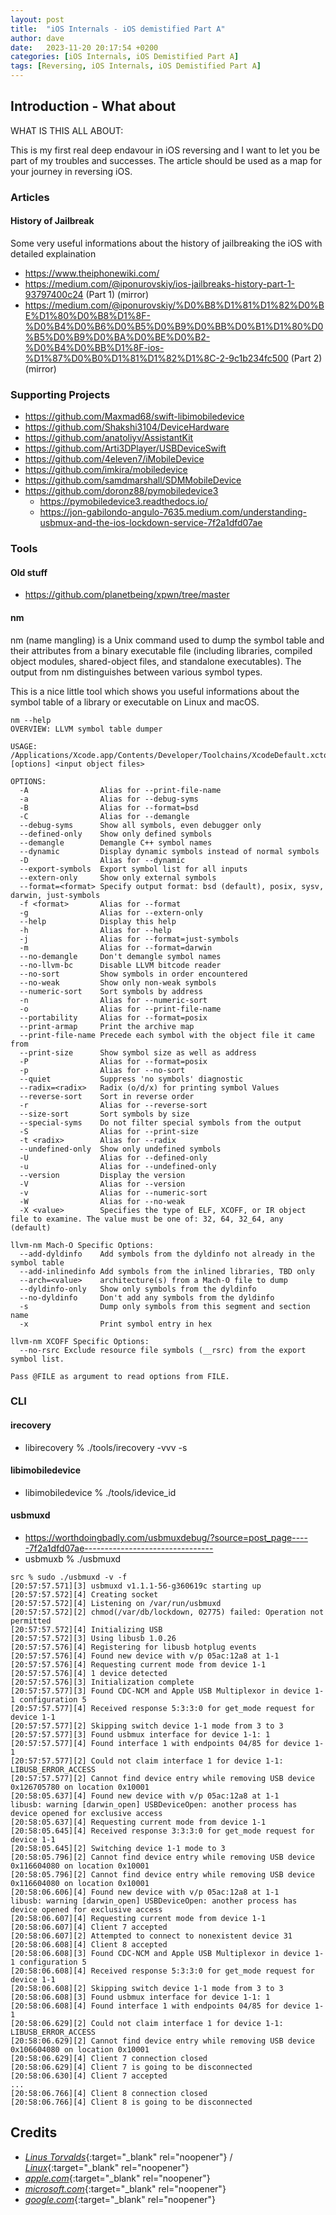 ```yaml
---
layout: post
title:  "iOS Internals - iOS demistified Part A"
author: dave
date:   2023-11-20 20:17:54 +0200
categories: [iOS Internals, iOS Demistified Part A]
tags: [Reversing, iOS Internals, iOS Demistified Part A]
---
```


## Introduction - What about

WHAT IS THIS ALL ABOUT:

This is my first real deep endavour in iOS reversing and I want to let you be part of my troubles and successes. The article should be used as a map for your journey in reversing iOS.

### Articles 
#### History of Jailbreak
Some very useful informations about the history of jailbreaking the iOS with detailed explaination
- https://www.theiphonewiki.com/
- https://medium.com/@iponurovskiy/ios-jailbreaks-history-part-1-93797400c24 (Part 1) (mirror)
- https://medium.com/@iponurovskiy/%D0%B8%D1%81%D1%82%D0%BE%D1%80%D0%B8%D1%8F-%D0%B4%D0%B6%D0%B5%D0%B9%D0%BB%D0%B1%D1%80%D0%B5%D0%B9%D0%BA%D0%BE%D0%B2-%D0%B4%D0%BB%D1%8F-ios-%D1%87%D0%B0%D1%81%D1%82%D1%8C-2-9c1b234fc500 (Part 2) (mirror)

### Supporting Projects
- https://github.com/Maxmad68/swift-libimobiledevice
- https://github.com/Shakshi3104/DeviceHardware
- https://github.com/anatoliyv/AssistantKit
- https://github.com/Arti3DPlayer/USBDeviceSwift
- https://github.com/4eleven7/iMobileDevice
- https://github.com/imkira/mobiledevice
- https://github.com/samdmarshall/SDMMobileDevice
- https://github.com/doronz88/pymobiledevice3
	- https://pymobiledevice3.readthedocs.io/
	- https://jon-gabilondo-angulo-7635.medium.com/understanding-usbmux-and-the-ios-lockdown-service-7f2a1dfd07ae 

### Tools
#### Old stuff
- https://github.com/planetbeing/xpwn/tree/master

#### nm
nm (name mangling) is a Unix command used to dump the symbol table and their attributes from a binary executable file (including libraries, compiled object modules, shared-object files, and standalone executables). The output from nm distinguishes between various symbol types.

This is a nice little tool which shows you useful informations about the symbol table of a library or executable on Linux and macOS.

```console
nm --help
OVERVIEW: LLVM symbol table dumper

USAGE: /Applications/Xcode.app/Contents/Developer/Toolchains/XcodeDefault.xctoolchain/usr/bin/nm [options] <input object files>

OPTIONS:
  -A                Alias for --print-file-name
  -a                Alias for --debug-syms
  -B                Alias for --format=bsd
  -C                Alias for --demangle
  --debug-syms      Show all symbols, even debugger only
  --defined-only    Show only defined symbols
  --demangle        Demangle C++ symbol names
  --dynamic         Display dynamic symbols instead of normal symbols
  -D                Alias for --dynamic
  --export-symbols  Export symbol list for all inputs
  --extern-only     Show only external symbols
  --format=<format> Specify output format: bsd (default), posix, sysv, darwin, just-symbols
  -f <format>       Alias for --format
  -g                Alias for --extern-only
  --help            Display this help
  -h                Alias for --help
  -j                Alias for --format=just-symbols
  -m                Alias for --format=darwin
  --no-demangle     Don't demangle symbol names
  --no-llvm-bc      Disable LLVM bitcode reader
  --no-sort         Show symbols in order encountered
  --no-weak         Show only non-weak symbols
  --numeric-sort    Sort symbols by address
  -n                Alias for --numeric-sort
  -o                Alias for --print-file-name
  --portability     Alias for --format=posix
  --print-armap     Print the archive map
  --print-file-name Precede each symbol with the object file it came from
  --print-size      Show symbol size as well as address
  -P                Alias for --format=posix
  -p                Alias for --no-sort
  --quiet           Suppress 'no symbols' diagnostic
  --radix=<radix>   Radix (o/d/x) for printing symbol Values
  --reverse-sort    Sort in reverse order
  -r                Alias for --reverse-sort
  --size-sort       Sort symbols by size
  --special-syms    Do not filter special symbols from the output
  -S                Alias for --print-size
  -t <radix>        Alias for --radix
  --undefined-only  Show only undefined symbols
  -U                Alias for --defined-only
  -u                Alias for --undefined-only
  --version         Display the version
  -V                Alias for --version
  -v                Alias for --numeric-sort
  -W                Alias for --no-weak
  -X <value>        Specifies the type of ELF, XCOFF, or IR object file to examine. The value must be one of: 32, 64, 32_64, any (default)

llvm-nm Mach-O Specific Options:
  --add-dyldinfo    Add symbols from the dyldinfo not already in the symbol table
  --add-inlinedinfo Add symbols from the inlined libraries, TBD only
  --arch=<value>    architecture(s) from a Mach-O file to dump
  --dyldinfo-only   Show only symbols from the dyldinfo
  --no-dyldinfo     Don't add any symbols from the dyldinfo
  -s                Dump only symbols from this segment and section name
  -x                Print symbol entry in hex

llvm-nm XCOFF Specific Options:
  --no-rsrc Exclude resource file symbols (__rsrc) from the export symbol list.

Pass @FILE as argument to read options from FILE.
```

### CLI
#### irecovery
- libirecovery % ./tools/irecovery -vvv -s

#### libimobiledevice
- libimobiledevice % ./tools/idevice_id

#### usbmuxd
- https://worthdoingbadly.com/usbmuxdebug/?source=post_page-----7f2a1dfd07ae--------------------------------
- usbmuxb % ./usbmuxd

```console
src % sudo ./usbmuxd -v -f  
[20:57:57.571][3] usbmuxd v1.1.1-56-g360619c starting up
[20:57:57.572][4] Creating socket
[20:57:57.572][4] Listening on /var/run/usbmuxd
[20:57:57.572][2] chmod(/var/db/lockdown, 02775) failed: Operation not permitted
[20:57:57.572][4] Initializing USB
[20:57:57.572][3] Using libusb 1.0.26
[20:57:57.576][4] Registering for libusb hotplug events
[20:57:57.576][4] Found new device with v/p 05ac:12a8 at 1-1
[20:57:57.576][4] Requesting current mode from device 1-1
[20:57:57.576][4] 1 device detected
[20:57:57.576][3] Initialization complete
[20:57:57.577][3] Found CDC-NCM and Apple USB Multiplexor in device 1-1 configuration 5
[20:57:57.577][4] Received response 5:3:3:0 for get_mode request for device 1-1
[20:57:57.577][2] Skipping switch device 1-1 mode from 3 to 3
[20:57:57.577][3] Found usbmux interface for device 1-1: 1
[20:57:57.577][4] Found interface 1 with endpoints 04/85 for device 1-1
[20:57:57.577][2] Could not claim interface 1 for device 1-1: LIBUSB_ERROR_ACCESS
[20:57:57.577][2] Cannot find device entry while removing USB device 0x126705780 on location 0x10001
[20:58:05.637][4] Found new device with v/p 05ac:12a8 at 1-1
libusb: warning [darwin_open] USBDeviceOpen: another process has device opened for exclusive access
[20:58:05.637][4] Requesting current mode from device 1-1
[20:58:05.645][4] Received response 3:3:3:0 for get_mode request for device 1-1
[20:58:05.645][2] Switching device 1-1 mode to 3
[20:58:05.796][2] Cannot find device entry while removing USB device 0x116604080 on location 0x10001
[20:58:05.796][2] Cannot find device entry while removing USB device 0x116604080 on location 0x10001
[20:58:06.606][4] Found new device with v/p 05ac:12a8 at 1-1
libusb: warning [darwin_open] USBDeviceOpen: another process has device opened for exclusive access
[20:58:06.607][4] Requesting current mode from device 1-1
[20:58:06.607][4] Client 7 accepted
[20:58:06.607][2] Attempted to connect to nonexistent device 31
[20:58:06.608][4] Client 8 accepted
[20:58:06.608][3] Found CDC-NCM and Apple USB Multiplexor in device 1-1 configuration 5
[20:58:06.608][4] Received response 5:3:3:0 for get_mode request for device 1-1
[20:58:06.608][2] Skipping switch device 1-1 mode from 3 to 3
[20:58:06.608][3] Found usbmux interface for device 1-1: 1
[20:58:06.608][4] Found interface 1 with endpoints 04/85 for device 1-1
[20:58:06.629][2] Could not claim interface 1 for device 1-1: LIBUSB_ERROR_ACCESS
[20:58:06.629][2] Cannot find device entry while removing USB device 0x106604080 on location 0x10001
[20:58:06.629][4] Client 7 connection closed
[20:58:06.629][4] Client 7 is going to be disconnected
[20:58:06.630][4] Client 7 accepted
...
[20:58:06.766][4] Client 8 connection closed
[20:58:06.766][4] Client 8 is going to be disconnected
```

## Credits
- [_Linus Torvalds_](https://github.com/torvalds){:target="_blank" rel="noopener"} / [_Linux_](https://linux.com/torvalds){:target="_blank" rel="noopener"}
- [_apple.com_](https://www.apple.com){:target="_blank" rel="noopener"}
- [_microsoft.com_](https://www.microsoft.com){:target="_blank" rel="noopener"}
- [_google.com_](https://www.google.com){:target="_blank" rel="noopener"}
